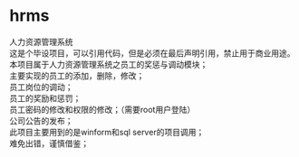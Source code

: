 # hrms
人力资源管理系统
<br>这是个毕设项目，可以引用代码，但是必须在最后声明引用，禁止用于商业用途。
<br>本项目属于人力资源管理系统之员工的奖惩与调动模块；
<br>主要实现的员工的添加，删除，修改；
<br>员工岗位的调动；
<br>员工的奖励和惩罚；
<br>员工密码的修改和权限的修改；（需要root用户登陆）
<br>公司公告的发布；
<br>此项目主要用到的是winform和sql server的项目调用；
<br>难免出错，谨慎借鉴；
